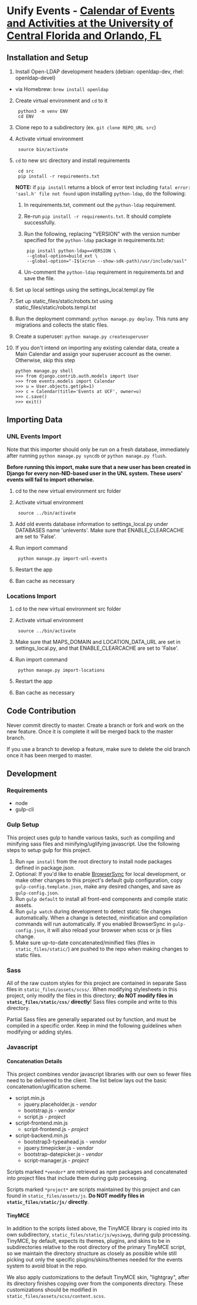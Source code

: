 # Unify Events - [Calendar of Events and Activities at the University of Central Florida and Orlando, FL](https://events.ucf.edu/upcoming/)

## Installation and Setup
1. Install Open-LDAP development headers (debian: openldap-dev, rhel: openldap-devel)
  - via Homebrew: `brew install openldap`
2. Create virtual environment and `cd` to it

        python3 -m venv ENV
        cd ENV
3. Clone repo to a subdirectory (ex. `git clone REPO_URL src`)
4. Activate virtual environment

        source bin/activate
5. `cd` to new src directory and install requirements

        cd src
        pip install -r requirements.txt

    **NOTE:** if `pip install` returns a block of error text including `fatal error: 'sasl.h' file not found` upon installing `python-ldap`, do the following:

    1. In requirements.txt, comment out the `python-ldap` requirement.
    2. Re-run `pip install -r requirements.txt`.  It should complete successfully.
    3. Run the following, replacing "VERSION" with the version number specified for the `python-ldap` package in requirements.txt:

            pip install python-ldap==VERSION \
            --global-option=build_ext \
            --global-option="-I$(xcrun --show-sdk-path)/usr/include/sasl"

    4. Un-comment the `python-ldap` requirement in requirements.txt and save the file.
6. Set up local settings using the settings_local.templ.py file
7. Set up static_files/static/robots.txt using static_files/static/robots.templ.txt
8. Run the deployment command: `python manage.py deploy`. This runs any migrations and collects the static files.
9. Create a superuser: `python manage.py createsuperuser`
10. If you don't intend on importing any existing calendar data, create a Main Calendar and assign your superuser account as the owner. Otherwise, skip this step

        python manage.py shell
        >>> from django.contrib.auth.models import User
        >>> from events.models import Calendar
        >>> u = User.objects.get(pk=1)
        >>> c = Calendar(title='Events at UCF', owner=u)
        >>> c.save()
        >>> exit()


## Importing Data

### UNL Events Import
Note that this importer should only be run on a fresh database, immediately after running `python manage.py syncdb` or `python manage.py flush`.

**Before running this import, make sure that a new user has been created in Django for every non-NID-based user in the UNL system. These users' events will fail to import otherwise.**

1. cd to the new virtual environment src folder
2. Activate virtual environment

        source ../bin/activate
3. Add old events database information to settings_local.py under DATABASES name 'unlevents'.  Make sure that ENABLE_CLEARCACHE are set to 'False'.
4. Run import command

        python manage.py import-unl-events
5. Restart the app
6. Ban cache as necessary

### Locations Import
1. cd to the new virtual environment src folder
2. Activate virtual environment

        source ../bin/activate
3. Make sure that MAPS_DOMAIN and LOCATION_DATA_URL are set in settings_local.py, and that ENABLE_CLEARCACHE are set to 'False'.
4. Run import command

        python manage.py import-locations
5. Restart the app
6. Ban cache as necessary


## Code Contribution
Never commit directly to master. Create a branch or fork and work on the new feature. Once it is complete it will be merged back to the master branch.

If you use a branch to develop a feature, make sure to delete the old branch once it has been merged to master.


## Development

### Requirements
* node
* gulp-cli

### Gulp Setup
This project uses gulp to handle various tasks, such as compiling and minifying sass files and minifying/uglifying javascript. Use the following steps to setup gulp for this project.

1. Run `npm install` from the root directory to install node packages defined in package.json.
2. Optional: If you'd like to enable [BrowserSync](https://browsersync.io) for local development, or make other changes to this project's default gulp configuration, copy `gulp-config.template.json`, make any desired changes, and save as `gulp-config.json`.
3. Run `gulp default` to install all front-end components and compile static assets.
4. Run `gulp watch` during development to detect static file changes automatically. When a change is detected, minification and compilation commands will run automatically. If you enabled BrowserSync in `gulp-config.json`, it will also reload your browser when scss or js files change.
5. Make sure up-to-date concatenated/minified files (files in `static_files/static/`) are pushed to the repo when making changes to static files.

### Sass

All of the raw custom styles for this project are contained in separate Sass files in `static_files/assets/scss/`. When modifying stylesheets in this project, only modify the files in this directory; **do NOT modify files in `static_files/static/css/` directly**! Sass files compile and write to this directory.

Partial Sass files are generally separated out by function, and must be compiled in a specific order. Keep in mind the following guidelines when modifying or adding styles.

### Javascript

#### Concatenation Details
This project combines vendor javascript libraries with our own so fewer files need to be delivered to the client. The list below lays out the basic concatenation/uglification scheme.

* script.min.js
  * jquery.placeholder.js - *vendor*
  * bootstrap.js - *vendor*
  * script.js - *project*
* script-frontend.min.js
  * script-frontend.js - *project*
* script-backend.min.js
  * bootstrap3-typeahead.js - *vendor*
  * jquery.timepicker.js - *vendor*
  * bootstrap-datepicker.js - *vendor*
  * script-manager.js - *project*

Scripts marked `*vendor*` are retrieved as npm packages and concatenated into project files that include them during gulp processing.

Scripts marked `*project*` are scripts maintained by this project and can found in `static_files/assets/js`.  **Do NOT modify files in `static_files/static/js/` directly**.

#### TinyMCE
In addition to the scripts listed above, the TinyMCE library is copied into its own subdirectory, `static_files/static/js/wysiwyg`, during gulp processing.  TinyMCE, by default, expects its themes, plugins, and skins to be in subdirectories relative to the root directory of the primary TinyMCE script, so we maintain the directory structure as closely as possible while still picking out only the specific plugins/skins/themes needed for the events system to avoid bloat in the repo.

We also apply customizations to the default TinyMCE skin, "lightgray", after its directory finishes copying over from the components directory.  These customizations should be modified in `static_files/assets/scss/content.scss`.

